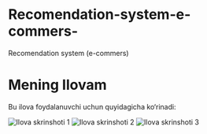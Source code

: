 # Recomendation-system-e-commers-
Recomendation system (e-commers)

# Mening Ilovam

Bu ilova foydalanuvchi uchun quyidagicha ko‘rinadi:

![Ilova skrinshoti 1](images/Screenshot%202025-05-09%20105603.png)
![Ilova skrinshoti 2](images/Screenshot%202025-05-09%20105624.png)
![Ilova skrinshoti 3](images/Screenshot%202025-05-09%20105637.png)

